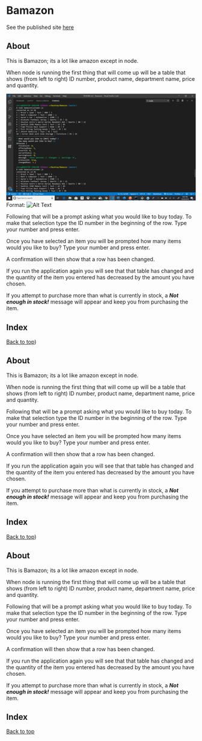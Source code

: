 # Bamazon

See the published site [here](https://chrisruizaz.github.io/Bamazon/)

## About

This is Bamazon; its a lot like amazon except in node.

When node is running the first thing that will come up will be a table that shows (from left to right) ID number, product name, department name, price and quantity.

![Bamazon screen](/images/Bamazon.png)
Format: ![Alt Text](url)

Following that will be a prompt asking what you would like to buy today. To make that selection type the ID number in the beginning of the row. Type your number and press enter.

Once you have selected an item you will be prompted how many items would you like to buy? Type your number and press enter.

A confirmation will then show that a row has been changed.

If you run the application again you will see that that table has changed and the quantity of the item you entered has decreased by the amount you have chosen.

If you attempt to purchase more than what is currently in stock, a _**Not enough in stock!**_ message will appear and keep you from purchasing the item.

## Index

[Back to top](#))

## About

This is Bamazon; its a lot like amazon except in node.

When node is running the first thing that will come up will be a table that shows (from left to right) ID number, product name, department name, price and quantity.

Following that will be a prompt asking what you would like to buy today. To make that selection type the ID number in the beginning of the row. Type your number and press enter.

Once you have selected an item you will be prompted how many items would you like to buy? Type your number and press enter.

A confirmation will then show that a row has been changed.

If you run the application again you will see that that table has changed and the quantity of the item you entered has decreased by the amount you have chosen.

If you attempt to purchase more than what is currently in stock, a _**Not enough in stock!**_ message will appear and keep you from purchasing the item.

## Index

[Back to top](#))

## About

This is Bamazon; its a lot like amazon except in node.

When node is running the first thing that will come up will be a table that shows (from left to right) ID number, product name, department name, price and quantity.

Following that will be a prompt asking what you would like to buy today. To make that selection type the ID number in the beginning of the row. Type your number and press enter.

Once you have selected an item you will be prompted how many items would you like to buy? Type your number and press enter.

A confirmation will then show that a row has been changed.

If you run the application again you will see that that table has changed and the quantity of the item you entered has decreased by the amount you have chosen.

If you attempt to purchase more than what is currently in stock, a _**Not enough in stock!**_ message will appear and keep you from purchasing the item.

## Index

[Back to top](#)
